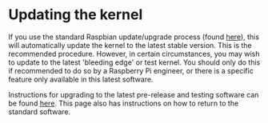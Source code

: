 # Updating the kernel

If you use the standard Raspbian update/upgrade process (found [here](../../raspbian/updating.md)), this will automatically update the kernel to the latest stable version. This is the recommended procedure. However, in certain circumstances, you may wish to update to the latest 'bleeding edge' or test kernel. You should only do this if recommended to do so by a Raspberry Pi engineer, or there is a specific feature only available in this latest software.

Instructions for upgrading to the latest pre-release and testing software can be found [here](../../raspbian/applications/rpi-update.md). This page also has instructions on how to return to the standard software.

